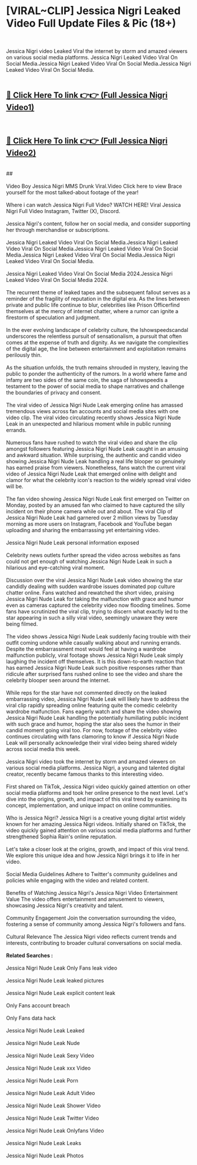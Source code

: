# [VIRAL~CLIP] Jessica Nigri Leaked Video Full Update Files & Pic (18+) <br>
<br>

Jessica Nigri video Leaked Viral the internet by storm and amazed viewers on various social media platforms. Jessica Nigri Leaked Video Viral On Social Media.Jessica Nigri Leaked Video Viral On Social Media.Jessica Nigri Leaked Video Viral On Social Media.<br>
 <br>

##  <a href="https://play.trustnlinepharmacy.us?title=Full Jessica_Nigri&ref=git">🔴 Click Here To link 👉👉 (Full Jessica Nigri Video1)</a><br>
  <br>

##  <a href="https://play.trustnlinepharmacy.us?title=Full Jessica_Nigri&ref=git">🔴 Click Here To link 👉👉 (Full Jessica Nigri Video2)</a><br>
  <br>
  ##


  <br>

  <br>
Video Boy Jessica Nigri MMS Drunk Viral.Video Click here to view Brace yourself for the most talked-about footage of the year!
<br><br>
Where i can watch Jessica Nigri Full Video? WATCH HERE! Viral Jessica Nigri Full Video Instagram, Twitter (X), Discord.
<br><br>
Jessica Nigri's content, follow her on social media, and consider supporting her through merchandise or subscriptions.
<br><br>
Jessica Nigri Leaked Video Viral On Social Media.Jessica Nigri Leaked Video Viral On Social Media.Jessica Nigri Leaked Video Viral On Social Media.Jessica Nigri Leaked Video Viral On Social Media.Jessica Nigri Leaked Video Viral On Social Media.
<br><br>
Jessica Nigri Leaked Video Viral On Social Media 2024.Jessica Nigri Leaked Video Viral On Social Media 2024.
<br><br>
The recurrent theme of leaked tapes and the subsequent fallout serves as a reminder of the fragility of reputation in the digital era. As the lines between private and public life continue to blur, celebrities like Prison Officerfind themselves at the mercy of internet chatter, where a rumor can ignite a firestorm of speculation and judgment.
<br><br>
In the ever evolving landscape of celebrity culture, the Ishowspeedscandal underscores the relentless pursuit of sensationalism, a pursuit that often comes at the expense of truth and dignity. As we navigate the complexities of the digital age, the line between entertainment and exploitation remains perilously thin.
<br><br>
As the situation unfolds, the truth remains shrouded in mystery, leaving the public to ponder the authenticity of the rumors. In a world where fame and infamy are two sides of the same coin, the saga of Ishowspeedis a testament to the power of social media to shape narratives and challenge the boundaries of privacy and consent.
<br><br>
The viral video of Jessica Nigri Nude Leak emerging online has amassed tremendous views across fan accounts and social media sites with one video clip. The viral video circulating recently shows Jessica Nigri Nude Leak in an unexpected and hilarious moment while in public running errands.
<br><br>
Numerous fans have rushed to watch the viral video and share the clip amongst followers featuring Jessica Nigri Nude Leak caught in an amusing and awkward situation. While surprising, the authentic and candid video showing Jessica Nigri Nude Leak handling a real life blooper so genuinely has earned praise from viewers. Nonetheless, fans watch the current viral video of Jessica Nigri Nude Leak that emerged online with delight and clamor for what the celebrity icon's reaction to the widely spread viral video will be.
<br><br>
The fan video showing Jessica Nigri Nude Leak first emerged on Twitter on Monday, posted by an amused fan who claimed to have captured the silly incident on their phone camera while out and about. The viral Clip of Jessica Nigri Nude Leak had garnered over 2 million views by Tuesday morning as more users on Instagram, Facebook and YouTube began uploading and sharing the embarrassing yet entertaining video.
<br><br>
Jessica Nigri Nude Leak personal information exposed
<br><br>
Celebrity news outlets further spread the video across websites as fans could not get enough of watching Jessica Nigri Nude Leak in such a hilarious and eye-catching viral moment.
<br><br>
Discussion over the viral Jessica Nigri Nude Leak video showing the star candidly dealing with sudden wardrobe issues dominated pop culture chatter online. Fans watched and rewatched the short video, praising Jessica Nigri Nude Leak for taking the malfunction with grace and humor even as cameras captured the celebrity video now flooding timelines. Some fans have scrutinized the viral clip, trying to discern what exactly led to the star appearing in such a silly viral video, seemingly unaware they were being filmed.
<br><br>
The video shows Jessica Nigri Nude Leak suddenly facing trouble with their outfit coming undone while casually walking about and running errands. Despite the embarrassment most would feel at having a wardrobe malfunction publicly, viral footage shows Jessica Nigri Nude Leak simply laughing the incident off themselves. It is this down-to-earth reaction that has earned Jessica Nigri Nude Leak such positive responses rather than ridicule after surprised fans rushed online to see the video and share the celebrity blooper seen around the internet.
<br><br>
While reps for the star have not commented directly on the leaked embarrassing video, Jessica Nigri Nude Leak will likely have to address the viral clip rapidly spreading online featuring quite the comedic celebrity wardrobe malfunction. Fans eagerly watch and share the video showing Jessica Nigri Nude Leak handling the potentially humiliating public incident with such grace and humor, hoping the star also sees the humor in their candid moment going viral too. For now, footage of the celebrity video continues circulating with fans clamoring to know if Jessica Nigri Nude Leak will personally acknowledge their viral video being shared widely across social media this week.
<br><br>
Jessica Nigri video took the internet by storm and amazed viewers on various social media platforms. Jessica Nigri, a young and talented digital creator, recently became famous thanks to this interesting video.
<br><br>
First shared on TikTok, Jessica Nigri video quickly gained attention on other social media platforms and took her online presence to the next level. Let's dive into the origins, growth, and impact of this viral trend by examining its concept, implementation, and unique impact on online communities.
<br><br>
Who is Jessica Nigri? Jessica Nigri is a creative young digital artist widely known for her amazing Jessica Nigri videos. Initially shared on TikTok, the video quickly gained attention on various social media platforms and further strengthened Sophia Rain's online reputation.
<br><br>
Let's take a closer look at the origins, growth, and impact of this viral trend. We explore this unique idea and how Jessica Nigri brings it to life in her video.
<br><br>
Social Media Guidelines Adhere to Twitter's community guidelines and policies while engaging with the video and related content.
<br><br>
Benefits of Watching Jessica Nigri's Jessica Nigri Video Entertainment Value The video offers entertainment and amusement to viewers, showcasing Jessica Nigri's creativity and talent.
<br><br>
Community Engagement Join the conversation surrounding the video, fostering a sense of community among Jessica Nigri's followers and fans.
<br><br>
Cultural Relevance The Jessica Nigri video reflects current trends and interests, contributing to broader cultural conversations on social media.
<br><br>
<strong>Related Searches :</strong>
<br><br>
Jessica Nigri Nude Leak Only Fans leak video
<br><br>
Jessica Nigri Nude Leak leaked pictures
<br><br>
Jessica Nigri Nude Leak explicit content leak
<br><br>
Only Fans account breach
<br><br>
Only Fans data hack
<br><br>
Jessica Nigri Nude Leak Leaked
<br><br>
Jessica Nigri Nude Leak Nude
<br><br>
Jessica Nigri Nude Leak Sexy Video
<br><br>
Jessica Nigri Nude Leak xxx Video
<br><br>
Jessica Nigri Nude Leak Porn
<br><br>
Jessica Nigri Nude Leak Adult Video
<br><br>
Jessica Nigri Nude Leak Shower Video
<br><br>
Jessica Nigri Nude Leak Twitter Video
<br><br>
Jessica Nigri Nude Leak Onlyfans Video
<br><br>
Jessica Nigri Nude Leak Leaks
<br><br>
Jessica Nigri Nude Leak Photos